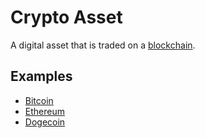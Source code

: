 # Crypto Asset

A digital asset that is traded on a [blockchain](blockchain.md).

## Examples

* [Bitcoin](bitcoin.md)
* [Ethereum](ethereum.md)
* [Dogecoin](dogecoin.md)